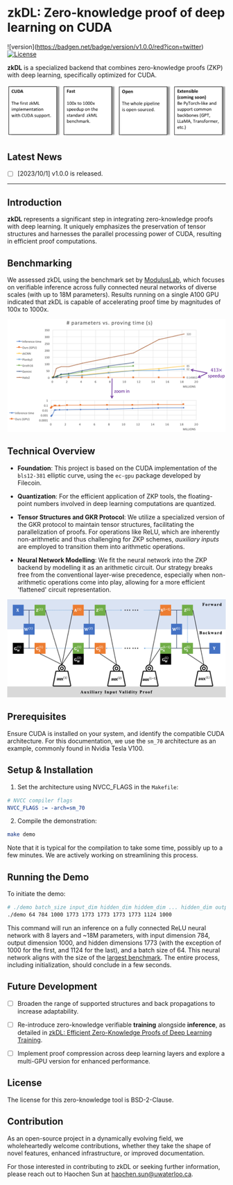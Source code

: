 # zkDL: Zero-knowledge proof of deep learning on CUDA
!\[version\](https://badgen.net/badge/version/v1.0.0/red?icon=twitter) [![License](https://img.shields.io/badge/License-BSD_2--Clause-orange.svg)](https://opensource.org/licenses/BSD-2-Clause)

**zkDL** is a specialized backend that combines zero-knowledge proofs (ZKP) with deep learning, specifically optimized for CUDA.

![highlight](./images/highlight.png)

## Latest News
- [ ] [2023/10/1] v1.0.0 is released.

---

## Introduction

**zkDL** represents a significant step in integrating zero-knowledge proofs with deep learning. It uniquely emphasizes the preservation of tensor structures and harnesses the parallel processing power of CUDA, resulting in efficient proof computations.

## Benchmarking

We assessed zkDL using the benchmark set by [ModulusLab](https://medium.com/@ModulusLabs/chapter-5-the-cost-of-intelligence-da26dbf93307), which focuses on verifiable inference across fully connected neural networks of diverse scales (with up to 18M parameters). Results running on a single A100 GPU indicated that zkDL is capable of accelerating proof time by magnitudes of 100x to 1000x.

![Benchmark Graph](./images/benchmark.png)

## Technical Overview

- **Foundation**: This project is based on the CUDA implementation of the `bls12-381` elliptic curve, using the `ec-gpu` package developed by Filecoin.
  
- **Quantization**: For the efficient application of ZKP tools, the floating-point numbers involved in deep learning computations are quantized.
    
- **Tensor Structures and GKR Protocol**: We utilize a specialized version of the GKR protocol to maintain tensor structures, facilitating the parallelization of proofs. For operations like ReLU, which are inherently non-arithmetic and thus challenging for ZKP schemes, *auxiliary inputs* are employed to transition them into arithmetic operations.

- **Neural Network Modelling**: We fit the neural network into the ZKP backend by modelling it as an arithmetic circuit. Our strategy breaks free from the conventional layer-wise precedence, especially when non-arithmetic operations come into play, allowing for a more efficient 'flattened' circuit representation.

![Circuit Diagram](./images/circuit.png)

## Prerequisites

Ensure CUDA is installed on your system, and identify the compatible CUDA architecture. For this documentation, we use the `sm_70` architecture as an example, commonly found in Nvidia Tesla V100.

## Setup & Installation

1. Set the architecture using NVCC_FLAGS in the `Makefile`:

```cmake
# NVCC compiler flags
NVCC_FLAGS := -arch=sm_70
```

2. Compile the demonstration:

```bash
make demo
```

Note that it is typical for the compilation to take some time, possibly up to a few minutes. We are actively working on streamlining this process.

## Running the Demo

To initiate the demo:

```bash
# ./demo batch_size input_dim hidden_dim hiddem_dim ... hidden_dim output_dim
./demo 64 784 1000 1773 1773 1773 1773 1773 1124 1000
```
This command will run an inference on a fully connected ReLU neural network with 8 layers and ~18M parameters, with input dimension 784, output dimension 1000, and hidden dimensions 1773 (with the exception of 1000 for the first, and 1124 for the last), and a batch size of 64. This neural network aligns with the size of the [largest benchmark](#benchmarking). The entire process, including initialization, should conclude in a few seconds.

## Future Development

- [ ] Broaden the range of supported structures and back propagations to increase adaptability.

- [ ] Re-introduce zero-knowledge verifiable **training** alongside **inference**, as detailed in [zkDL: Efficient Zero-Knowledge Proofs of Deep Learning Training](https://arxiv.org/abs/2307.16273).

- [ ] Implement proof compression across deep learning layers and explore a multi-GPU version for enhanced performance.

## License
The license for this zero-knowledge tool is BSD-2-Clause.

## Contribution
As an open-source project in a dynamically evolving field, we wholeheartedly welcome contributions, whether they take the shape of novel features, enhanced infrastructure, or improved documentation.

For those interested in contributing to zkDL or seeking further information, please reach out to Haochen Sun at haochen.sun@uwaterloo.ca.

